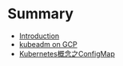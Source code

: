 # Summary

* [Introduction](README.md)
* [kubeadm on GCP](kubeadm.md)
* [Kubernetes概念之ConfigMap](kubernetesgai-nian-zhi-configmap.md)

